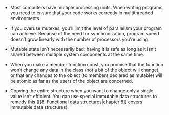 - Most computers have multiple processing units. When writing programs, you need to ensure that your code works correctly in multithreaded environments.

- If you overuse mutexes, you’ll limit the level of parallelism your program can achieve. Because of the need for synchronization, program speed doesn’t grow linearly with the number of processors you’re using.

- Mutable state isn’t necessarily bad; having it is safe as long as it isn’t shared between multiple system components at the same time.

- When you make a member function const, you promise that the function won’t change any data in the class (not a bit of the object will change), or that any changes to the object (to members declared as mutable) will be atomic as far as the users of the object are concerned.

- Copying the entire structure when you want to change only a single value isn’t efficient. You can use special immutable data structures to remedy this ([[8. Functional data structures|chapter 8]] covers immutable data structures).
